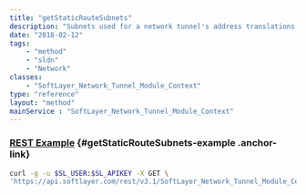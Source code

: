 ```yaml
---
title: "getStaticRouteSubnets"
description: "Subnets used for a network tunnel's address translations."
date: "2018-02-12"
tags:
    - "method"
    - "sldn"
    - "Network"
classes:
    - "SoftLayer_Network_Tunnel_Module_Context"
type: "reference"
layout: "method"
mainService : "SoftLayer_Network_Tunnel_Module_Context"
---
```


### [REST Example](#getStaticRouteSubnets-example) <a href="/article/rest/"><i class="fas fa-question"></i></a> {#getStaticRouteSubnets-example .anchor-link} 
```bash
curl -g -u $SL_USER:$SL_APIKEY -X GET \
'https://api.softlayer.com/rest/v3.1/SoftLayer_Network_Tunnel_Module_Context/{SoftLayer_Network_Tunnel_Module_ContextID}/getStaticRouteSubnets'
```
